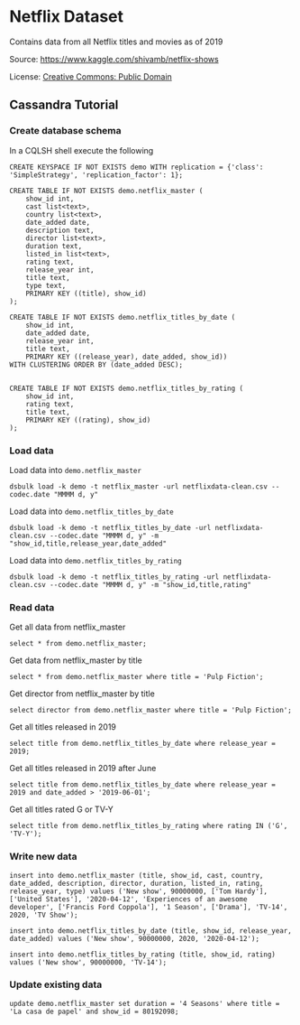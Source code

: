 # Netflix Dataset

Contains data from all Netflix titles and movies as of 2019

Source: https://www.kaggle.com/shivamb/netflix-shows

License: [Creative Commons: Public Domain](https://creativecommons.org/publicdomain/zero/1.0/)

## Cassandra Tutorial

### Create database schema 

In a CQLSH shell execute the following
```
CREATE KEYSPACE IF NOT EXISTS demo WITH replication = {'class': 'SimpleStrategy', 'replication_factor': 1};

CREATE TABLE IF NOT EXISTS demo.netflix_master (
    show_id int,
    cast list<text>,
    country list<text>,
    date_added date,
    description text,
    director list<text>,
    duration text,
    listed_in list<text>,
    rating text,
    release_year int,
    title text,
    type text,
    PRIMARY KEY ((title), show_id)
);

CREATE TABLE IF NOT EXISTS demo.netflix_titles_by_date (
    show_id int,
    date_added date,
    release_year int,
    title text,
    PRIMARY KEY ((release_year), date_added, show_id))
WITH CLUSTERING ORDER BY (date_added DESC);


CREATE TABLE IF NOT EXISTS demo.netflix_titles_by_rating (
    show_id int,
    rating text,
    title text,
    PRIMARY KEY ((rating), show_id)
);
```

### Load data 

Load data into `demo.netflix_master`
```
dsbulk load -k demo -t netflix_master -url netflixdata-clean.csv --codec.date "MMMM d, y"
```

Load data into `demo.netflix_titles_by_date`
```
dsbulk load -k demo -t netflix_titles_by_date -url netflixdata-clean.csv --codec.date "MMMM d, y" -m "show_id,title,release_year,date_added"
```

Load data into `demo.netflix_titles_by_rating`
```
dsbulk load -k demo -t netflix_titles_by_rating -url netflixdata-clean.csv --codec.date "MMMM d, y" -m "show_id,title,rating"
```

### Read data

Get all data from netflix_master
```
select * from demo.netflix_master;
```

Get data from netflix_master by title
```
select * from demo.netflix_master where title = 'Pulp Fiction';
```

Get director from netflix_master by title
```
select director from demo.netflix_master where title = 'Pulp Fiction';
```

Get all titles released in 2019
```
select title from demo.netflix_titles_by_date where release_year = 2019;
```

Get all titles released in 2019 after June
```
select title from demo.netflix_titles_by_date where release_year = 2019 and date_added > '2019-06-01';
```

Get all titles rated G or TV-Y
```
select title from demo.netflix_titles_by_rating where rating IN ('G', 'TV-Y');
```

### Write new data

```
insert into demo.netflix_master (title, show_id, cast, country, date_added, description, director, duration, listed_in, rating, release_year, type) values ('New show', 90000000, ['Tom Hardy'], ['United States'], '2020-04-12', 'Experiences of an awesome developer', ['Francis Ford Coppola'], '1 Season', ['Drama'], 'TV-14', 2020, 'TV Show');
```
```
insert into demo.netflix_titles_by_date (title, show_id, release_year, date_added) values ('New show', 90000000, 2020, '2020-04-12');
```
```
insert into demo.netflix_titles_by_rating (title, show_id, rating) values ('New show', 90000000, 'TV-14');
```

### Update existing data

```
update demo.netflix_master set duration = '4 Seasons' where title = 'La casa de papel' and show_id = 80192098;
```
